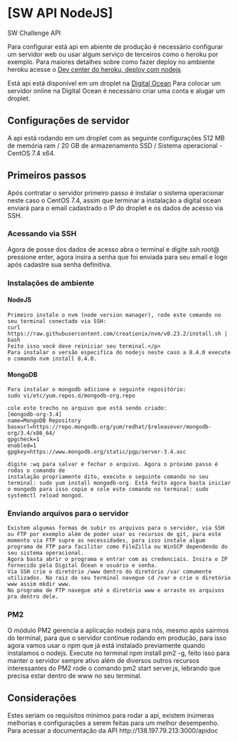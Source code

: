 # [SW API NodeJS]
SW Challenge API

Para configurar está api em abiente de produção é necessário configurar um servidor web
ou usar algum serviço de terceiros como o heroku por exemplo. Para maiores detalhes sobre
como fazer deploy no ambiente heroku acesse o [Dev center do heroku, deploy com nodejs](https://devcenter.heroku.com/articles/getting-started-with-nodejs#set-up)

Está api está disponível em um droplet na [Digital Ocean](https://www.digitalocean.com)
Para colocar um servidor online na Digital Ocean é necessário criar uma conta e alugar um droplet.

## Configurações de servidor 

A api está rodando em um droplet com as seguinte configurações 512 MB de memória ram / 20 GB de armazenamento SSD / Sistema operacional - CentOS 7.4 x64.


## Primeiros passos

Após contratar o servidor primeiro passo é instalar o sistema operacionar neste caso o
CentOS 7.4, assim que terminar a instalação a digital ocean enviará para o email cadastrado o IP do droplet e os dados de acesso via SSH.

### Acessando via SSH

Agora de posse dos dados de acesso abra o terminal e digite ssh root@<IP> pressione enter, 
agora insira a senha que foi enviada para seu email e logo após cadastre sua senha definitiva.

### Instalações de ambiente

#### NodeJS

    Primeiro instale o nvm (node version manager), rode este comando no seu terminal conectado via SSH: 
    curl https://raw.githubusercontent.com/creationix/nvm/v0.23.2/install.sh | bash 
    Feito isso você deve reiniciar seu terminal.</p> 
    Para instalar o versão especifica do nodejs neste caso a 8.4.0 execute o comando nvm install 8.4.0.

#### MongoDB

    Para instalar o mongodb adicione o seguinte repositório:
    sudo vi/etc/yum.repos.d/mongodb-org.repo 

    cole este trecho no arquivo que está sendo criado:
    [mongodb-org-3.4]
    name=MongoDB Repository
    baseurl=https://repo.mongodb.org/yum/redhat/$releasever/mongodb-org/3.4/x86_64/
    gpgcheck=1
    enabled=1
    gpgkey=https://www.mongodb.org/static/pgp/server-3.4.asc    

    digite :wq para salvar e fechar o arquivo. Agora o próximo passo é rodas o comando de 
    instalação propriamente dito, execute o seguinte comando no seu terminal: sudo yum install mongodb-org. Está feito agora basta iniciar o mongodb para isso copie e cole este comando no terminal: sudo systemctl reload mongod.

### Enviando arquivos para o servidor

    Existem algumas formas de subir os arquivos para o servidor, via SSH ou FTP por exemplo além de poder usar os recursos de git, para este momento via FTP supre as necessidades, para isso instale algum programa de FTP para facilitar como FileZilla ou WinSCP dependendo do seu sistema operacional.
    Agora basta abrir o programa e entrar com as credenciais. Insira o IP fornecido pela Digital Ocean e usuário e senha.
    Via SSH crie o diretório /www dentro do diretório /var comumente utilizados. Na raiz do seu terminal navegue cd /var e crie o diretório www assim mkdir www.
    No programa de FTP navegue até o diretório www e arraste os arquivos pra dentro dele. 

### PM2

   O módulo PM2 gerencia a aplicação nodejs para nós, mesmo após sairmos do terminal, para que o servidor continue rodando em produção, para isso agora vamos usar o npm que já está instalado previamente quando instalamos o nodejs. Execute no terminal npm install pm2 -g, feito isso para manter o servidor sempre ativo além de diversos outros recursos interessantes do PM2 rode o comando pm2 start server.js, lebrando que precisa estar dentro de www no seu terminal.

## Considerações
   <p>
     Estes seriam os requisitos mínimos para rodar a api, existem inúmeras melhorias e configurações a serem feitas para um melhor desempenho. Para acessar a documentação da API http://138.197.79.213:3000/apidoc
   </p>
